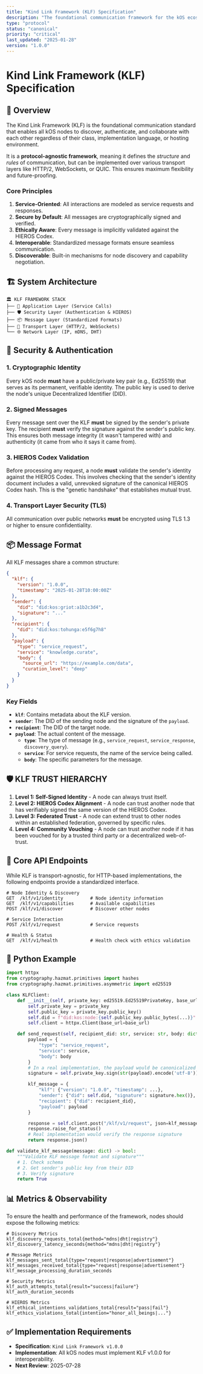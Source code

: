 ```yaml
---
title: "Kind Link Framework (KLF) Specification"
description: "The foundational communication framework for the kOS ecosystem"
type: "protocol"
status: "canonical"
priority: "critical"
last_updated: "2025-01-28"
version: "1.0.0"
---
```


# Kind Link Framework (KLF) Specification

## 🎯 Overview

The Kind Link Framework (KLF) is the foundational communication standard that enables all kOS nodes to discover, authenticate, and collaborate with each other regardless of their class, implementation language, or hosting environment.

It is a **protocol-agnostic framework**, meaning it defines the *structure* and *rules* of communication, but can be implemented over various transport layers like HTTP/2, WebSockets, or QUIC. This ensures maximum flexibility and future-proofing.

### Core Principles
1. **Service-Oriented**: All interactions are modeled as service requests and responses.
2. **Secure by Default**: All messages are cryptographically signed and verified.
3. **Ethically Aware**: Every message is implicitly validated against the HIEROS Codex.
4. **Interoperable**: Standardized message formats ensure seamless communication.
5. **Discoverable**: Built-in mechanisms for node discovery and capability negotiation.

## 🏗️ System Architecture

```
🏛️ KLF FRAMEWORK STACK
├── 🤝 Application Layer (Service Calls)
├── 🛡️ Security Layer (Authentication & HIEROS)
├── 📦 Message Layer (Standardized Formats)
├── 📡 Transport Layer (HTTP/2, WebSockets)
└── 🌐 Network Layer (IP, mDNS, DHT)
```

## 🔐 Security & Authentication

### 1. Cryptographic Identity
Every kOS node **must** have a public/private key pair (e.g., Ed25519) that serves as its permanent, verifiable identity. The public key is used to derive the node's unique Decentralized Identifier (DID).

### 2. Signed Messages
Every message sent over the KLF **must** be signed by the sender's private key. The recipient **must** verify the signature against the sender's public key. This ensures both message integrity (it wasn't tampered with) and authenticity (it came from who it says it came from).

### 3. HIEROS Codex Validation
Before processing any request, a node **must** validate the sender's identity against the HIEROS Codex. This involves checking that the sender's identity document includes a valid, unrevoked signature of the canonical HIEROS Codex hash. This is the "genetic handshake" that establishes mutual trust.

### 4. Transport Layer Security (TLS)
All communication over public networks **must** be encrypted using TLS 1.3 or higher to ensure confidentiality.

## 📦 Message Format

All KLF messages share a common structure:

```json
{
  "klf": {
    "version": "1.0.0",
    "timestamp": "2025-01-28T10:00:00Z"
  },
  "sender": {
    "did": "did:kos:griot:a1b2c3d4",
    "signature": "..."
  },
  "recipient": {
    "did": "did:kos:tohunga:e5f6g7h8"
  },
  "payload": {
    "type": "service_request",
    "service": "knowledge.curate",
    "body": {
      "source_url": "https://example.com/data",
      "curation_level": "deep"
    }
  }
}
```

### Key Fields
- **`klf`**: Contains metadata about the KLF version.
- **`sender`**: The DID of the sending node and the signature of the `payload`.
- **`recipient`**: The DID of the target node.
- **`payload`**: The actual content of the message.
  - **`type`**: The type of message (e.g., `service_request`, `service_response`, `discovery_query`).
  - **`service`**: For service requests, the name of the service being called.
  - **`body`**: The specific parameters for the message.

## 🛡️ KLF TRUST HIERARCHY

1.  **Level 1: Self-Signed Identity** - A node can always trust itself.
2.  **Level 2: HIEROS Codex Alignment** - A node can trust another node that has verifiably signed the same version of the HIEROS Codex.
3.  **Level 3: Federated Trust** - A node can extend trust to other nodes within an established federation, governed by specific rules.
4.  **Level 4: Community Vouching** - A node can trust another node if it has been vouched for by a trusted third party or a decentralized web-of-trust.

## 📡 Core API Endpoints

While KLF is transport-agnostic, for HTTP-based implementations, the following endpoints provide a standardized interface.

```http
# Node Identity & Discovery
GET  /klf/v1/identity          # Node identity information
GET  /klf/v1/capabilities      # Available capabilities
POST /klf/v1/discover          # Discover other nodes

# Service Interaction
POST /klf/v1/request           # Service requests

# Health & Status
GET  /klf/v1/health            # Health check with ethics validation
```

## 🐍 Python Example

```python
import httpx
from cryptography.hazmat.primitives import hashes
from cryptography.hazmat.primitives.asymmetric import ed25519

class KLFClient:
    def __init__(self, private_key: ed25519.Ed25519PrivateKey, base_url: str):
        self.private_key = private_key
        self.public_key = private_key.public_key()
        self.did = f"did:kos:node:{self.public_key.public_bytes(...)}"
        self.client = httpx.Client(base_url=base_url)

    def send_request(self, recipient_did: str, service: str, body: dict) -> dict:
        payload = {
            "type": "service_request",
            "service": service,
            "body": body
        }
        # In a real implementation, the payload would be canonicalized JSON
        signature = self.private_key.sign(str(payload).encode('utf-8'))

        klf_message = {
            "klf": {"version": "1.0.0", "timestamp": ...},
            "sender": {"did": self.did, "signature": signature.hex()},
            "recipient": {"did": recipient_did},
            "payload": payload
        }

        response = self.client.post("/klf/v1/request", json=klf_message)
        response.raise_for_status()
        # Real implementation would verify the response signature
        return response.json()

def validate_klf_message(message: dict) -> bool:
    """Validate KLF message format and signature"""
    # 1. Check schema
    # 2. Get sender's public key from their DID
    # 3. Verify signature
    return True
```

## 📊 Metrics & Observability

To ensure the health and performance of the framework, nodes should expose the following metrics:

```
# Discovery Metrics
klf_discovery_requests_total{method="mdns|dht|registry"}
klf_discovery_latency_seconds{method="mdns|dht|registry"}

# Message Metrics
klf_messages_sent_total{type="request|response|advertisement"}
klf_messages_received_total{type="request|response|advertisement"}
klf_message_processing_duration_seconds

# Security Metrics
klf_auth_attempts_total{result="success|failure"}
klf_auth_duration_seconds

# HIEROS Metrics
klf_ethical_intentions_validations_total{result="pass|fail"}
klf_ethics_violations_total{intention="honor_all_beings|..."}
```

## ✅ Implementation Requirements

-   **Specification**: `Kind Link Framework v1.0.0`
-   **Implementation**: All kOS nodes must implement KLF v1.0.0 for interoperability.
-   **Next Review**: 2025-07-28 